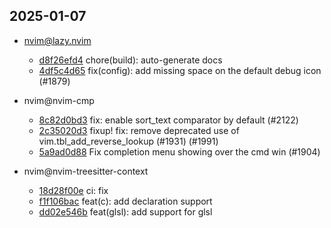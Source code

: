 ## 2025-01-07

* nvim@lazy.nvim
  - [d8f26efd4](https://github.com/folke/lazy.nvim/commit/d8f26efd456190241afd1b0f5235fe6fdba13d4a) chore(build): auto-generate docs
  - [4df5c4d65](https://github.com/folke/lazy.nvim/commit/4df5c4d65a3bbf801edd9ec55fb1ae55cfa72dd0) fix(config): add missing space on the default debug icon (#1879)

* nvim@nvim-cmp
  - [8c82d0bd3](https://github.com/hrsh7th/nvim-cmp/commit/8c82d0bd31299dbff7f8e780f5e06d2283de9678) fix: enable sort_text comparator by default (#2122)
  - [2c35020d3](https://github.com/hrsh7th/nvim-cmp/commit/2c35020d300849ebd48973add395a32d493e828d) fixup! fix: remove deprecated use of vim.tbl_add_reverse_lookup (#1931) (#1991)
  - [5a9ad0d88](https://github.com/hrsh7th/nvim-cmp/commit/5a9ad0d88b3982ce7c67bfef8d805f8aafc88385) Fix completion menu showing over the cmd win (#1904)

* nvim@nvim-treesitter-context
  - [18d28f00e](https://github.com/nvim-treesitter/nvim-treesitter-context/commit/18d28f00e1c9c4d719fbd77812b195d59e29db2b) ci: fix
  - [f1f106bac](https://github.com/nvim-treesitter/nvim-treesitter-context/commit/f1f106bac81c1ae5c971c52d3548d757fa4056b3) feat(c): add declaration support
  - [dd02e546b](https://github.com/nvim-treesitter/nvim-treesitter-context/commit/dd02e546bcc3308d9530c03b28c1e4345264717b) feat(glsl): add support for glsl